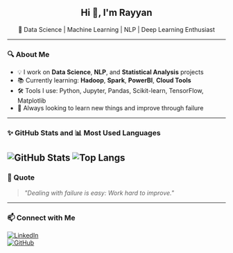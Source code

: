 <h2 align="center">Hi 👋, I'm Rayyan</h2>
<p align="center">🚀 Data Science | Machine Learning | NLP | Deep Learning Enthusiast</p>

---

### 🔍 About Me

- 💡 I work on **Data Science**, **NLP**, and **Statistical Analysis** projects  
- 📚 Currently learning: **Hadoop**, **Spark**, **PowerBI**, **Cloud Tools**  
- 🛠️ Tools I use: Python, Jupyter, Pandas, Scikit-learn, TensorFlow, Matplotlib  
- 🎯 Always looking to learn new things and improve through failure

---

### ✨ GitHub Stats and 📊 Most Used Languages

![GitHub Stats](https://github-readme-stats.vercel.app/api?username=rayyanrbj09&show_icons=true&theme=react&count_private=true) ![Top Langs](https://github-readme-stats.vercel.app/api/top-langs/?username=rayyanrbj09&layout=compact&theme=react)
---

### 🌟 Quote

> *"Dealing with failure is easy: Work hard to improve."*

---

### 📫 Connect with Me

[![LinkedIn](https://img.shields.io/badge/LinkedIn-rayyanrbj09-blue?logo=linkedin&logoColor=white)](https://linkedin.com/in/rayyanrbj09)  
[![GitHub](https://img.shields.io/badge/GitHub-rayyanrbj09-black?logo=github)](https://github.com/rayyanrbj09)

